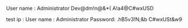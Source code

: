 User name : Administrator
Dev@dm!n@&*(
A!a4@C#wxUSD


test ip :
User name : Administrator
Password: .hB5v3!N;&b
C#wxUSt&w9
